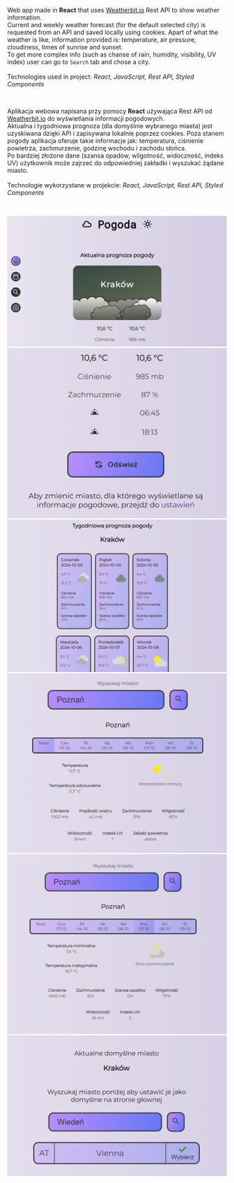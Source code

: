 Web app made in <b>React</b> that uses [Weatherbit.io](https://www.weatherbit.io/) Rest API to show weather information.
<br>
Current and weekly weather forecast (for the default selected city) is requested from an API and saved locally using cookies. Apart of what the weather is like, information provided is: temperature, air pressure, cloudiness, times of sunrise and sunset.
<br>
To get more complex info (such as chanse of rain, humidity, visibility, UV index) user can go to `Search` tab and chose a city.
<br><br>
Technologies used in project: <i>React, JavaScript, Rest API, Styled Components</i>

<br>

Aplikacja webowa napisana przy pomocy <b>React</b> używająca Rest API od [Weatherbit.io](https://www.weatherbit.io/) do wyświetlania informacji pogodowych.
<br>
Aktualna i tygodniowa prognoza (dla domyślnie wybranego miasta) jest uzyskiwana dzięki API i zapisywana lokalnie poprzez cookies. Poza stanem pogody aplikacja oferuje takie informacje jak: temperatura, ciśnienie powietrza, zachmurzenie, godzinę wschodu i zachodu słońca.
<br>
Po bardziej złożone dane (szansa opadów, wilgotność, widoczność, indeks UV) użytkownik może zajrzeć do odpowiedniej zakładki i wyszukać żądane miasto.
<br><br>
Technologie wykorzystane w projekcie: <i>React, JavaScript, Rest API, Styled Components</i>

<br>

![Main page](screenshots/1.png)
<br>
![Current weather forecast](screenshots/2.png)
<br>
![Weekly weather forecast](screenshots/3.png)
<br>
![Search for a different city](screenshots/4.png)
<br>
![Search for a different city](screenshots/5.png)
<br>
![Change a default city](screenshots/6.png)
